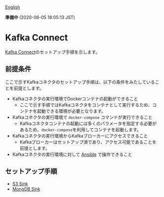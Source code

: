 <!--
Copyright (C) 2020 National Institute of Informatics

Licensed to the Apache Software Foundation (ASF) under one
or more contributor license agreements.  See the NOTICE file
distributed with this work for additional information
regarding copyright ownership.  The ASF licenses this file
to you under the Apache License, Version 2.0 (the
"License"); you may not use this file except in compliance
with the License.  You may obtain a copy of the License at

  http://www.apache.org/licenses/LICENSE-2.0

Unless required by applicable law or agreed to in writing,
software distributed under the License is distributed on an
"AS IS" BASIS, WITHOUT WARRANTIES OR CONDITIONS OF ANY
KIND, either express or implied.  See the License for the
specific language governing permissions and limitations
under the License.
--->

[English](https://translate.google.com/translate?hl=en&sl=ja&tl=en&u=https://nii-gakunin-cloud.github.io/sinetstream/server/kafka-connect/README.html "google translate")

**準備中** (2020-06-05 18:05:13 JST)

# Kafka Connect

[Kafka Connect](https://kafka.apache.org/documentation/#connect)のセットアップ手順を示します。


## 前提条件

ここで示すKafkaコネクタのセットアップ手順は、以下の条件をみたしていることを前提とします。

* Kafkaコネクタの実行環境でDockerコンテナの起動ができること
    - ここで示す手順ではKafkaコネクタをコンテナとして実行するため、コンテナを起動できる環境が必要となります。
* Kafkaコネクタの実行環境で `docker-compose` コマンドが実行できること
    - Kafkaコネクタコンテナの起動には多くのパラメータを指定する必要があるため、`docker-compose`を利用してコンテナを起動します。
* Kafkaコネクタの実行環境からKafkaブローカーにアクセスできること
    - Kafkaブローカーはセットアップ済であり、アクセス可能であることを前提とします。
* Kafkaコネクタの実行環境に対して [Ansible](https://docs.ansible.com/ansible/) で操作できること

## セットアップ手順

* [S3 Sink](001-S3_Sinkコネクタのセットアップ.ipynb)
* [MongDB Sink](002-MongoDB_Sinkコネクタのセットアップ.ipynb)

